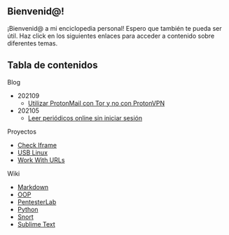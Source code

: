 ## Bienvenid@!

¡Bienvenid@ a mi enciclopedia personal! Espero que también te pueda ser útil. Haz click en los siguientes enlaces para acceder a contenido sobre diferentes temas.

## Tabla de contenidos

Blog
- 202109
  - [Utilizar ProtonMail con Tor y no con ProtonVPN](blog/2021-09-12-utilizar-protonmail-con-tor-y-no-con-protonvpn.md)
- 202105
  - [Leer periódicos online sin iniciar sesión](blog/2021-05-15-leer-periodicos-online-sin-iniciar-sesion.md)

Proyectos

- [Check Iframe](projects/check-iframe/introduction.md)
- [USB Linux](projects/usb-linux/usb-linux.md)
- [Work With URLs](projects/work-with-urls/introduction.md)

Wiki

- [Markdown](wiki/markdown/markdown.md)
- [OOP](wiki/oop/oop.md)
- [PentesterLab](wiki/pentesterlab/pentesterlab.md)
- [Python](wiki/python/python.md)
- [Snort](wiki/snort/snort.md)
- [Sublime Text](wiki/sublime-text/sublime-text.md)

